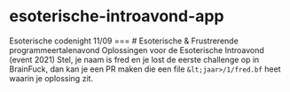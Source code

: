 # esoterische-introavond-app
Esoterische codenight 11/09 ===  # Esoterische &amp; Frustrerende programmeertalenavond Oplossingen voor de Esoterische Introavond (event 2021)  Stel, je naam is fred en je lost de eerste challenge op in BrainFuck, dan kan je een PR maken die een file `&lt;jaar>/1/fred.bf` heet waarin je oplossing zit.
